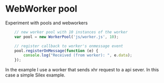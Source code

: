 WebWorker pool
========

Experiment with pools and webworkers

```js
    // new worker pool with 10 instances of the worker
    var pool = new WorkerPool('js/worker.js', 10);

    // register callback to worker's onmessage event
    pool.registerOnMessage(function (e) {
        console.log("Received (from worker): ", e.data);
    });
```

In the example I use a worker that sends xhr request to a api sever. In this case a simple Silex example.
